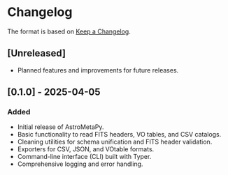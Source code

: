 # Changelog

The format is based on [Keep a Changelog](https://keepachangelog.com/en/1.0.0/).

## [Unreleased]
- Planned features and improvements for future releases.

## [0.1.0] - 2025-04-05
### Added
- Initial release of AstroMetaPy.
- Basic functionality to read FITS headers, VO tables, and CSV catalogs.
- Cleaning utilities for schema unification and FITS header validation.
- Exporters for CSV, JSON, and VOtable formats.
- Command-line interface (CLI) built with Typer.
- Comprehensive logging and error handling.
